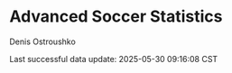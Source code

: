 # Advanced Soccer Statistics
Denis Ostroushko

<!-- gfm -->

Last successful data update: 2025-05-30 09:16:08 CST
